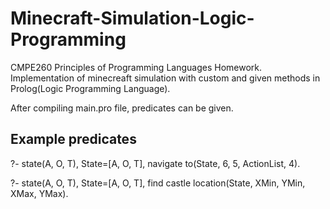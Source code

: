 # Minecraft-Simulation-Logic-Programming
CMPE260 Principles of Programming Languages Homework. Implementation of minecreaft simulation with custom and given methods in Prolog(Logic Programming Language).

After compiling main.pro file, predicates can be given.

## Example predicates
?- state(A, O, T), State=[A, O, T], navigate to(State, 6, 5, ActionList, 4).

?- state(A, O, T), State=[A, O, T], find castle location(State, XMin, YMin, XMax, YMax).
